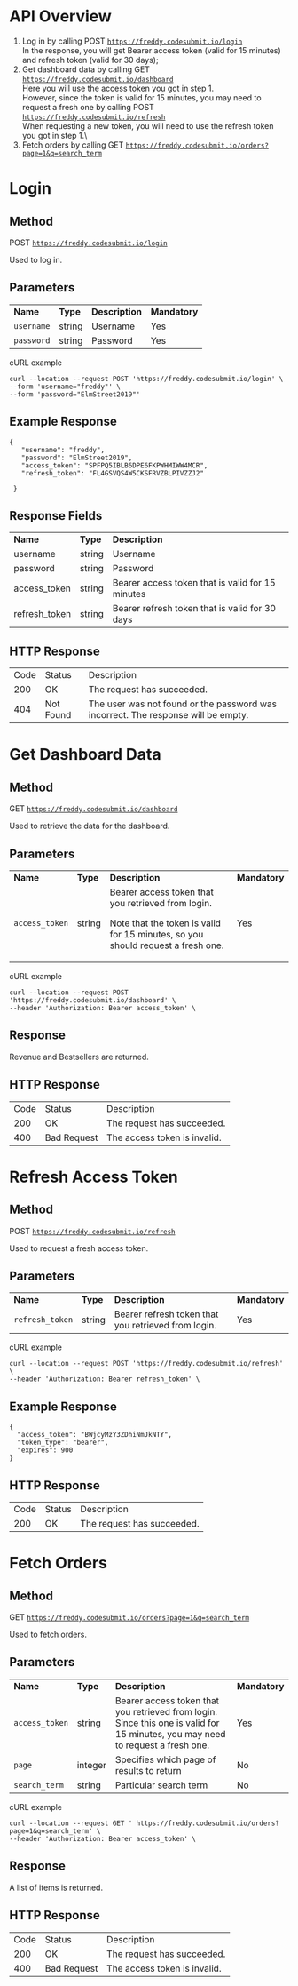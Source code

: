 # API Overview



1. Log in by calling POST <code>https://freddy.codesubmit.io/login</code> \
In the response, you will get Bearer access token (valid for 15 minutes) and refresh token (valid for 30 days);
2. Get dashboard data by calling GET <code>https://freddy.codesubmit.io/dashboard</code> \
Here you will use the access token you got in step 1.  \
However, since the token is valid for 15 minutes, you may need to request a fresh one by calling POST <code>https://freddy.codesubmit.io/refresh</code> \
When requesting a new token, you will need to use the refresh token you got in step 1.\
3. Fetch orders by calling GET <code>https://freddy.codesubmit.io/orders?page=1&q=search_term</code>


# Login

## Method

POST <code>https://freddy.codesubmit.io/login</code>

Used to log in.

## Parameters


<table>
  <tr>
   <td><strong>Name</strong>
   </td>
   <td><strong>Type</strong>
   </td>
   <td><strong>Description</strong>
   </td>
   <td><strong>Mandatory</strong>
   </td>
  </tr>
  <tr>
   <td><code>username</code>
   </td>
   <td>string
   </td>
   <td>Username
   </td>
   <td>Yes
   </td>
  </tr>
  <tr>
   <td><code>password</code>
   </td>
   <td>string
   </td>
   <td>Password
   </td>
   <td>Yes
   </td>
  </tr>
</table>


cURL example


```
curl --location --request POST 'https://freddy.codesubmit.io/login' \
--form 'username="freddy"' \
--form 'password="ElmStreet2019"'
```



## Example Response

```
{
   "username": "freddy",
   "password": "ElmStreet2019",
   "access_token": "SPFPQ5IBLB6DPE6FKPWHMIWW4MCR",
   "refresh_token": "FL4GSVQS4W5CKSFRVZBLPIVZZJ2"
   
 }
```



## Response Fields


<table>
  <tr>
   <td><strong>Name</strong>
   </td>
   <td><strong>Type</strong>
   </td>
   <td><strong>Description</strong>
   </td>
  </tr>
  <tr>
   <td>username
   </td>
   <td>string
   </td>
   <td>Username
   </td>
  </tr>
  <tr>
   <td>password
   </td>
   <td>string
   </td>
   <td>Password
   </td>
  </tr>
  <tr>
   <td>access_token
   </td>
   <td>string
   </td>
   <td>Bearer access token that is valid for 15 minutes
   </td>
  </tr>
  <tr>
   <td>refresh_token
   </td>
   <td>string
   </td>
   <td>Bearer refresh token that is valid for 30 days
   </td>
  </tr>
</table>



## HTTP Response


<table>
  <tr>
   <td>Code
   </td>
   <td>Status
   </td>
   <td>Description
   </td>
  </tr>
  <tr>
   <td>200
   </td>
   <td>OK
   </td>
   <td>The request has succeeded.
   </td>
  </tr>
  <tr>
   <td>404
   </td>
   <td>Not Found
   </td>
   <td>The user was not found or the password was incorrect. The response will be empty.
   </td>
  </tr>
</table>



# Get Dashboard Data

## Method

GET <code>https://freddy.codesubmit.io/dashboard</code>

Used to retrieve the data for the dashboard. 

## Parameters


<table>
  <tr>
   <td><strong>Name</strong>
   </td>
   <td><strong>Type</strong>
   </td>
   <td><strong>Description</strong>
   </td>
   <td><strong>Mandatory</strong>
   </td>
  </tr>
  <tr>
   <td><code>access_token</code>
   </td>
   <td>string
   </td>
   <td>Bearer access token that you retrieved from login.
<p>
Note that the token is valid for 15 minutes, so you should request a fresh one.
   </td>
   <td>Yes
   </td>
  </tr>
</table>


cURL example


```
curl --location --request POST 'https://freddy.codesubmit.io/dashboard' \
--header 'Authorization: Bearer access_token' \
```


## Response

Revenue and Bestsellers are returned.


## HTTP Response


<table>
  <tr>
   <td>Code
   </td>
   <td>Status
   </td>
   <td>Description
   </td>
  </tr>
  <tr>
   <td>200
   </td>
   <td>OK
   </td>
   <td>The request has succeeded.
   </td>
  </tr>
  <tr>
   <td>400
   </td>
   <td>Bad Request
   </td>
   <td>The access token is invalid.
   </td>
  </tr>
</table>



# Refresh Access Token

## Method

POST <code>https://freddy.codesubmit.io/refresh</code>

Used to request a fresh access token. 

## Parameters


<table>
  <tr>
   <td><strong>Name</strong>
   </td>
   <td><strong>Type</strong>
   </td>
   <td><strong>Description</strong>
   </td>
   <td><strong>Mandatory</strong>
   </td>
  </tr>
  <tr>
   <td><code>refresh_token</code>
   </td>
   <td>string
   </td>
   <td>Bearer refresh token that you retrieved from login.
   </td>
   <td>Yes
   </td>
  </tr>
</table>


cURL example


```
curl --location --request POST 'https://freddy.codesubmit.io/refresh' \
--header 'Authorization: Bearer refresh_token' \
```


## Example Response


```
{
  "access_token": "BWjcyMzY3ZDhiNmJkNTY",
  "token_type": "bearer",
  "expires": 900
}
```



## HTTP Response


<table>
  <tr>
   <td>Code
   </td>
   <td>Status
   </td>
   <td>Description
   </td>
  </tr>
  <tr>
   <td>200
   </td>
   <td>OK
   </td>
   <td>The request has succeeded.
   </td>
  </tr>
</table>



# Fetch Orders

## Method

GET <code>https://freddy.codesubmit.io/orders?page=1&q=search_term</code>

Used to fetch orders. 

## Parameters


<table>
  <tr>
   <td><strong>Name</strong>
   </td>
   <td><strong>Type</strong>
   </td>
   <td><strong>Description</strong>
   </td>
   <td><strong>Mandatory</strong>
   </td>
  </tr>
  <tr>
   <td><code>access_token</code>
   </td>
   <td>string
   </td>
   <td>Bearer access token that you retrieved from login. Since this one is valid for 15 minutes, you may need to request a fresh one.
   </td>
   <td>Yes
   </td>
  </tr>
  <tr>
   <td><code>page</code>
   </td>
   <td>integer
   </td>
   <td>Specifies which page of results to return
   </td>
   <td>No
   </td>
  </tr>
  <tr>
   <td><code>search_term</code>
   </td>
   <td>string
   </td>
   <td>Particular search term 
   </td>
   <td>No
   </td>
  </tr>
</table>


cURL example


```
curl --location --request GET ' https://freddy.codesubmit.io/orders?page=1&q=search_term' \
--header 'Authorization: Bearer access_token' \
```



## Response

A list of items is returned.


## HTTP Response


<table>
  <tr>
   <td>Code
   </td>
   <td>Status
   </td>
   <td>Description
   </td>
  </tr>
  <tr>
   <td>200
   </td>
   <td>OK
   </td>
   <td>The request has succeeded.
   </td>
  </tr>
  <tr>
   <td>400
   </td>
   <td>Bad Request
   </td>
   <td>The access token is invalid.
   </td>
  </tr>
</table>
